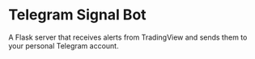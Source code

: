 # Telegram Signal Bot

A Flask server that receives alerts from TradingView and sends them to your personal Telegram account.